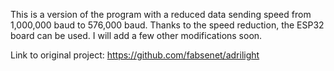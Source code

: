 This is a version of the program with a reduced data sending speed from 1,000,000 baud to 576,000 baud.
Thanks to the speed reduction, the ESP32 board can be used.
I will add a few other modifications soon.

Link to original project: https://github.com/fabsenet/adrilight

